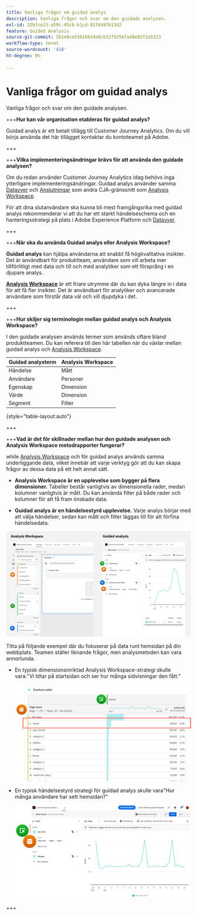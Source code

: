```yaml
---
title: Vanliga frågor om guidad analys
description: Vanliga frågor och svar om den guidade analysen.
exl-id: 32bfce23-a59c-45cb-b1cd-82f048fb13d2
feature: Guided Analysis
source-git-commit: 2b1e0ce53016634e0cb32f9256fa48e02f2a5323
workflow-type: tm+mt
source-wordcount: '418'
ht-degree: 0%

---
```


# Vanliga frågor om guidad analys

Vanliga frågor och svar om den guidade analysen.

+++**Hur kan vår organisation etableras för guidad analys?**

Guidad analys är ett betalt tillägg till Customer Journey Analytics. Om du vill börja använda det här tillägget kontaktar du kontoteamet på Adobe.

+++

+++**Vilka implementeringsändringar krävs för att använda den guidade analysen?**

Om du redan använder Customer Journey Analytics idag behövs inga ytterligare implementeringsändringar. Guidad analys använder samma [Datavyer](../data-views/data-views.md) och [Anslutningar](../connections/overview.md) som andra CJA-gränssnitt som [Analysis Workspace](../analysis-workspace/home.md).

För att dina slutanvändare ska kunna bli mest framgångsrika med guidad analys rekommenderar vi att du har ett starkt händelseschema och en hanteringsstrategi på plats i Adobe Experience Platform och [Datavyer](../data-views/data-views.md).

+++

+++**När ska du använda Guidad analys eller Analysis Workspace?**

**Guidad analys** kan hjälpa användarna att snabbt få högkvalitativa insikter. Det är användbart för produktteam, användare som vill arbeta mer tillförlitligt med data och till och med analytiker som ett försprång i en djupare analys.

**[Analysis Workspace](../analysis-workspace/home.md)** är ett friare utrymme där du kan dyka längre in i data för att få fler insikter. Det är användbart för analytiker och avancerade användare som förstår data väl och vill djupdyka i det.

+++

+++**Hur skiljer sig terminologin mellan guidad analys och Analysis Workspace?**

I den guidade analysen används termer som används oftare bland produktteamen. Du kan referera till den här tabellen när du växlar mellan guidad analys och [Analysis Workspace](../analysis-workspace/home.md).

| Guidad analysterm | Analysis Workspace |
| --- | --- |
| Händelse | Mått |
| Användare | Personer |
| Egenskap | Dimension |
| Värde | Dimension |
| Segment | Filter |

{style="table-layout:auto"}

+++

+++**Vad är det för skillnader mellan hur den guidade analysen och Analysis Workspace metodrapporter fungerar?**

while [Analysis Workspace](../analysis-workspace/home.md) och för guidad analys används samma underliggande data, vilket innebär att varje verktyg gör att du kan skapa frågor av dessa data på ett helt annat sätt.

* **Analysis Workspace är en upplevelse som bygger på flera dimensioner.** Tabeller består vanligtvis av dimensionella rader, medan kolumner vanligtvis är mått. Du kan använda filter på både rader och kolumner för att få fram önskade data.

* **Guidad analys är en händelsestyrd upplevelse.** Varje analys börjar med att välja händelser, sedan kan mått och filter läggas till för att förfina händelsedata.

![Struktur](assets/structure.png)

Titta på följande exempel där du fokuserar på data runt hemsidan på din webbplats. Teamen ställer liknande frågor, men analysmetoden kan vara annorlunda.

* En typisk dimensionsinriktad Analysis Workspace-strategi skulle vara:&quot;Vi tittar på startsidan och ser hur många sidvisningar den fått.&quot;

  ![Dimension centrerad](assets/dimension-centered.png)

* En typisk händelsestyrd strategi för guidad analys skulle vara&quot;Hur många användare har sett hemsidan?&quot;

  ![Händelsecentrerad](assets/event-centered.png)

+++
